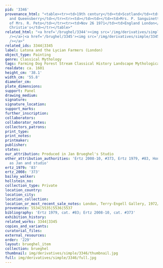 ```yaml
---
pid: '3346'
provenance_html: "<table><tr><td>19th century</td><td>Scotland</td><td>Duke of Buccleuch
  and Queensberry</td></tr><tr><td></td><td></td><td>Mrs. P. Sanguinetti</td></tr><tr><td></td><td></td><td>Collection
  of Mrs. R. Peto</td></tr><tr><td>Nov 26 1971</td><td>England London</td><td>Sale
  Christie's</td></tr></table>"
related_html: "<a href='/brughel/3344'><img src='/img/derivatives/simple/3344/thumbnail.jpg'
  /></a>|<a href='/brughel/3345'><img src='/img/derivatives/simple/3345/thumbnail.jpg'
  /></a>"
related_ids: 3344|3345
label: Latona and the Lycian Farmers (London)
object_type: Painting
genre: Classical Mythology
tags: Farming Dog Forest Stream Classical History Landscape Mythological
realdate: ca. 1601
height_cm: '38.1'
width_cm: '55.8'
diameter_cm: 
plate_dimensions: 
support: Panel
drawing_medium: 
signature: 
signature_location: 
support_marks: 
further_inscription: 
collaborators: 
collaborator_notes: 
collectors_patrons: 
print_type: 
print_notes: 
printmaker: 
publisher: 
states: 
our_attribution: Produced in Jan Brueghel's Studio
other_attribution_authorities: 'Ertz 2008-10, #373, Ertz 1979, #83, Honig database
  as Jan and studio'
ertz_1979: '83'
ertz_2008: '373'
bailey_walker: 
hollstein_no: 
collection_type: Private
location_country: 
location_city: 
location_collection: 
location_or_most_recent_sale_notes: London, Terry-Engell Gallery, 1972/3
provenance: 5534|5535|5536|5537
bibliography: 'Ertz 1979, cat. #83; Ertz 2008-10, cat. #373'
exhibition_history: 
related_works: 3344|3345
copies_and_variants: 
curatorial_files: 
external_resources: 
order: '229'
layout: brueghel_item
collection: brueghel
thumbnail: img/derivatives/simple/3346/thumbnail.jpg
full: img/derivatives/simple/3346/full.jpg
---
```


